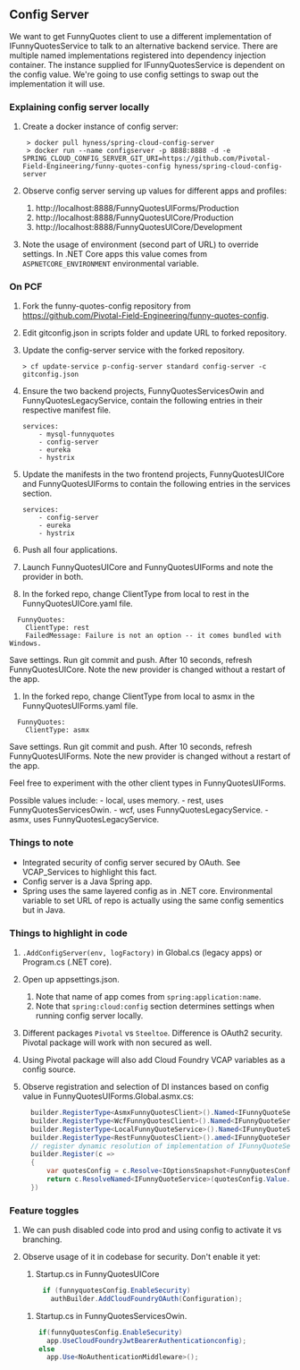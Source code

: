 ## Config Server

We want to get FunnyQuotes client to use a different implementation of IFunnyQuotesService to talk to an alternative backend service. There are multiple named implementations registered into dependency injection container. The instance supplied for IFunnyQuotesService is dependent on the config value. We're going to use config settings to swap out the implementation it will use.

### Explaining config server locally
1. Create a docker instance of config server:

    ```
     > docker pull hyness/spring-cloud-config-server
     > docker run --name configserver -p 8888:8888 -d -e SPRING_CLOUD_CONFIG_SERVER_GIT_URI=https://github.com/Pivotal-Field-Engineering/funny-quotes-config hyness/spring-cloud-config-server
    ```
    
1. Observe config server serving up values for different apps and profiles:
    1. http://localhost:8888/FunnyQuotesUIForms/Production
    1. http://localhost:8888/FunnyQuotesUICore/Production
    1. http://localhost:8888/FunnyQuotesUICore/Development

1. Note the usage of environment (second part of URL) to override settings. In .NET Core apps this value comes from `ASPNETCORE_ENVIRONMENT` environmental variable.

### On PCF
1. Fork the funny-quotes-config repository from https://github.com/Pivotal-Field-Engineering/funny-quotes-config.
1. Edit gitconfig.json in scripts folder and update URL to forked repository.
1. Update the config-server service with the forked repository.
    
    ```
    > cf update-service p-config-server standard config-server -c gitconfig.json
    ```

1. Ensure the two backend projects, FunnyQuotesServicesOwin and FunnyQuotesLegacyService, contain the following entries in their respective manifest file.

    ```
    services:
        - mysql-funnyquotes
        - config-server
        - eureka
        - hystrix
    ```

1. Update the manifests in the two frontend projects, FunnyQuotesUICore and FunnyQuotesUIForms to contain the following entries in the services section.

    ```
    services:
        - config-server
        - eureka
        - hystrix
    ```

1. Push all four applications.
1. Launch FunnyQuotesUICore and FunnyQuotesUIForms and note the provider in both.
1. In the forked repo, change ClientType from local to rest in the FunnyQuotesUICore.yaml file.

  ```
    FunnyQuotes:
      ClientType: rest
      FailedMessage: Failure is not an option -- it comes bundled with Windows.
  ```
  
  Save settings. Run git commit and push. After 10 seconds, refresh FunnyQuotesUICore.
  Note the new provider is changed without a restart of the app.

1. In the forked repo, change ClientType from local to asmx in the FunnyQuotesUIForms.yaml file.

  ```
    FunnyQuotes:
      ClientType: asmx
  ```
    
  Save settings. Run git commit and push. After 10 seconds, refresh FunnyQuotesUIForms.
  Note the new provider is changed without a restart of the app.

  Feel free to experiment with the other client types in FunnyQuotesUIForms.

  Possible values include:
    - local, uses memory.
    - rest, uses FunnyQuotesServicesOwin.
    - wcf, uses FunnyQuotesLegacyService.
    - asmx, uses FunnyQuotesLegacyService.

### Things to note

* Integrated security of config server secured by OAuth. See VCAP_Services to highlight this fact.
* Config server is a Java Spring app.
* Spring uses the same layered config as in .NET core. Environmental variable to set URL of repo is actually using the same config sementics but in Java.

### Things to highlight in code

1.  `.AddConfigServer(env, logFactory)` in Global.cs (legacy apps) or Program.cs (.NET core). 
1. Open up appsettings.json.
    1. Note that name of app comes from `spring:application:name`.
    1. Note that `spring:cloud:config` section determines settings when running config server locally.
1. Different packages `Pivotal` vs `Steeltoe`. Difference is OAuth2 security. Pivotal package will work with non secured as well.
1. Using Pivotal package will also add Cloud Foundry VCAP variables as a config source.
1. Observe registration and selection of DI instances based on config value in FunnyQuotesUIForms.Global.asmx.cs:

    ```csharp
      builder.RegisterType<AsmxFunnyQuotesClient>().Named<IFunnyQuoteService>("asmx");
      builder.RegisterType<WcfFunnyQuotesClient>().Named<IFunnyQuoteService>("wcf");
      builder.RegisterType<LocalFunnyQuoteService>().Named<IFunnyQuoteService>("local");
      builder.RegisterType<RestFunnyQuotesClient>().amed<IFunnyQuoteService>("rest");
      // register dynamic resolution of implementation of IFunnyQuoteService based on named implementation defined in the config
      builder.Register(c =>
      {
          var quotesConfig = c.Resolve<IOptionsSnapshot<FunnyQuotesConfiguration>>();
          return c.ResolveNamed<IFunnyQuoteService>(quotesConfig.Value.ClientType);
      })
    ```                
                
### Feature toggles
1. We can push disabled code into prod and using config to activate it vs branching.
1. Observe usage of it in codebase for security. Don't enable it yet:
    1. Startup.cs in FunnyQuotesUICore

    ```csharp
         if (funnyquotesConfig.EnableSecurity) 
           authBuilder.AddCloudFoundryOAuth(Configuration);
    ```     
    
    1. Startup.cs in FunnyQuotesServicesOwin.
    
    ```csharp
        if(funnyQuotesConfig.EnableSecurity)
          app.UseCloudFoundryJwtBearerAuthenticationconfig); 
        else
          app.Use<NoAuthenticationMiddleware>(); 
    ```
